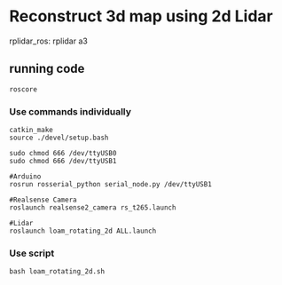# Reconstruct 3d map using 2d Lidar

rplidar_ros: rplidar a3
  
  
## running code  
```
roscore  
```
  
### Use commands individually
```
catkin_make  
source ./devel/setup.bash  
```
  
```
sudo chmod 666 /dev/ttyUSB0  
sudo chmod 666 /dev/ttyUSB1  
```

```
#Arduino  
rosrun rosserial_python serial_node.py /dev/ttyUSB1  
```
  
```
#Realsense Camera  
roslaunch realsense2_camera rs_t265.launch  
```
  
```
#Lidar  
roslaunch loam_rotating_2d ALL.launch  
```
  
### Use script
```
bash loam_rotating_2d.sh
```
